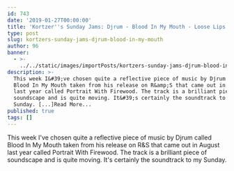 ```yaml
---
id: 743
date: '2019-01-27T00:00:00'
title: 'Kortzer''s Sunday Jams: Djrum - Blood In My Mouth - Loose Lips'
type: post
slug: kortzers-sunday-jams-djrum-blood-in-my-mouth
author: 96
banner:
  - >-
    ../../static/images/importPosts/kortzers-sunday-jams-djrum-blood-in-my-mouth/image743.jpeg
description: >-
  This week I&#39;ve chosen quite a reflective piece of music by Djrum called
  Blood In My Mouth taken from his release on R&amp;S that came out in August
  last year called Portrait With Firewood. The track is a brilliant piece of
  soundscape and is quite moving. It&#39;s certainly the soundtrack to my
  Sunday. [...]Read More...
published: true
tags: []
---
```

This week I've chosen quite a reflective piece of music by Djrum called Blood In My Mouth taken from his release on R&S that came out in August last year called Portrait With Firewood. The track is a brilliant piece of soundscape and is quite moving. It's certainly the soundtrack to my Sunday.